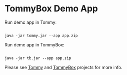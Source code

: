 # TommyBox Demo App


Run demo app in Tommy:

```text

java -jar tommy.jar --app app.zip

```

Run demo app in TommyBox:

```text

java -jar tb.jar --app app.zip

```


Please see <a href="https://github.com/xnbox/tommy">Tommy</a> and <a href="https://github.com/xnbox/tommybox">TommyBox</a> projects for more info.

